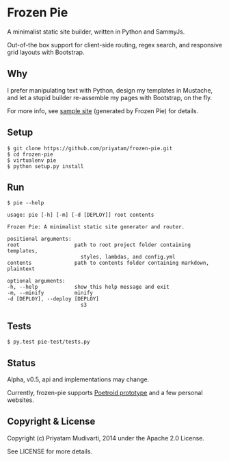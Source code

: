 # Frozen Pie

A minimalist static site builder, written in Python and SammyJs.

Out-of-the box support for client-side routing, regex search, and responsive grid layouts with Bootstrap.

## Why

I prefer manipulating text with Python, design my templates in Mustache, and let a stupid builder re-assemble my pages with Bootstrap, on the fly.

For more info, see [sample site](http://priyatam.github.io/frozen-pie/) (generated by Frozen Pie) for details.

## Setup

    $ git clone https://github.com/priyatam/frozen-pie.git
    $ cd frozen-pie
    $ virtualenv pie
    $ python setup.py install

## Run

    $ pie --help

    usage: pie [-h] [-m] [-d [DEPLOY]] root contents

    Frozen Pie: A minimalist static site generator and router.

    positional arguments:
    root                  path to root project folder containing templates,
                            styles, lambdas, and config.yml
    contents              path to contents folder containing markdown, plaintext

    optional arguments:
    -h, --help            show this help message and exit
    -m, --minify          minify
    -d [DEPLOY], --deploy [DEPLOY]
                            s3
## Tests

    $ py.test pie-test/tests.py

## Status

Alpha, v0.5, api and implementations may change.

Currently, frozen-pie supports [Poetroid prototype](https://github.com/poetroid/prototype) and a few personal websites.

## Copyright & License

Copyright (c) Priyatam Mudivarti, 2014 under the Apache 2.0 License.

See LICENSE for more details.
